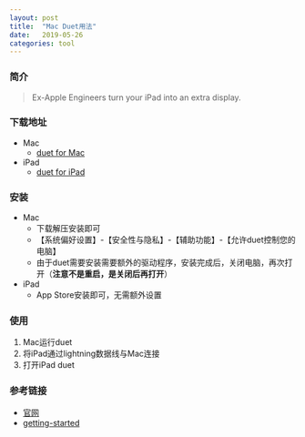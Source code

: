 ```yaml
---
layout: post
title:  "Mac Duet用法"
date:   2019-05-26
categories: tool
---
```

### 简介
> Ex-Apple Engineers turn your iPad into an extra display.

### 下载地址
- Mac
    - [duet for Mac](https://duet.nyc3.cdn.digitaloceanspaces.com/Mac/2_0/duet-2-0-7-2.zip)
- iPad
    - [duet for iPad](https://itunes.apple.com/cn/app/duet-display/id935754064?mt=8)

### 安装
- Mac
    - 下载解压安装即可
    - 【系统偏好设置】-【安全性与隐私】-【辅助功能】-【允许duet控制您的电脑】
    - 由于duet需要安装需要额外的驱动程序，安装完成后，关闭电脑，再次打开（**注意不是重启，是关闭后再打开**）
- iPad
    - App Store安装即可，无需额外设置 

### 使用
1. Mac运行duet
2. 将iPad通过lightning数据线与Mac连接
3. 打开iPad duet

### 参考链接
- [官网](https://www.duetdisplay.com)
- [getting-started](https://help.duetdisplay.com/getting-started)